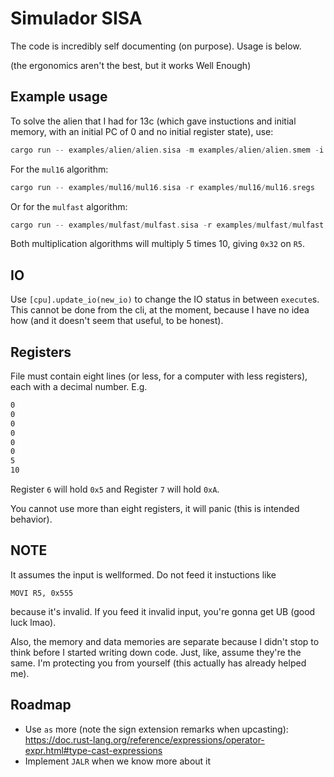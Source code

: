 # Simulador SISA

The code is incredibly self documenting (on purpose). Usage is below.

(the ergonomics aren't the best, but it works Well Enough)

## Example usage
To solve the alien that I had for 13c (which gave instuctions and initial memory, with an initial
PC of 0 and no initial register state), use:
```rs
cargo run -- examples/alien/alien.sisa -m examples/alien/alien.smem -i examples/alien/alien.sio
```

For the `mul16` algorithm:
```rs
cargo run -- examples/mul16/mul16.sisa -r examples/mul16/mul16.sregs
```

Or for the `mulfast` algorithm:
```rs
cargo run -- examples/mulfast/mulfast.sisa -r examples/mulfast/mulfast.sregs
```

Both multiplication algorithms will multiply 5 times 10, giving `0x32` on `R5`.


## IO
Use `[cpu].update_io(new_io)` to change the IO status in between `execute`s. This cannot be done
from the cli, at the moment, because I have no idea how (and it doesn't seem that useful, to be 
honest).

## Registers
File must contain eight lines (or less, for a computer with less registers), each with a decimal number. E.g.
```txt
0
0
0
0
0
0
5
10
```

Register `6` will hold `0x5` and Register `7` will hold `0xA`.

You cannot use more than eight registers, it will panic (this is intended behavior).

## NOTE
It assumes the input is wellformed. Do not feed it instuctions like

`MOVI R5, 0x555`

because it's invalid. If you feed it invalid input, you're gonna get UB (good luck lmao).

Also, the memory and data memories are separate because I didn't stop to think before I started 
writing down code. Just, like, assume they're the same. I'm protecting you from yourself (this actually
has already helped me).

## Roadmap
- Use `as` more (note the sign extension remarks when upcasting): https://doc.rust-lang.org/reference/expressions/operator-expr.html#type-cast-expressions
- Implement `JALR` when we know more about it
